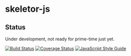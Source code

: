 # skeletor-js

## Status

Under development, not ready for prime-time just yet.

[![Build Status](https://travis-ci.org/sandelius/skeletor-js.svg?branch=master)](https://travis-ci.org/sandelius/skeletor-js)
[![Coverage Status](https://coveralls.io/repos/github/sandelius/skeletor-js/badge.svg?branch=master)](https://coveralls.io/github/sandelius/skeletor-js?branch=master)
[![JavaScript Style Guide](https://img.shields.io/badge/code_style-standard-brightgreen.svg)](https://standardjs.com)
